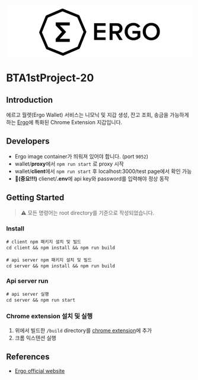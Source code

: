 <p align="center" style="background-color:white;padding-top: 10px">
    <picture>
      <img src="client/public/ergo_logo_long.png" height="128">
    </picture>
</p>

# BTA1stProject-20

## Introduction

에르고 월렛(Ergo Wallet) 서비스는 니모닉 및 지갑 생성, 잔고 조회, 송금을 가능하게 하는 [Ergo](https://ergoplatform.org/)에 특화된 Chrome Extension 지갑입니다.

## Developers
* Ergo image container가 띄워져 있어야 합니다. (port `9052`)
* wallet/**proxy**에서 `npm run start` 로 proxy 시작
* wallet/**client**에서 `npm run start` 후 localhost:3000/test page에서 확인 가능
* 🚨**(중요!!!)** clienet/**.env**에 api key와 password를 입력해야 정상 동작

## Getting Started

> ⚠️ 모든 명령어는 root directory를 기준으로 작성되었습니다.

### Install

```shell
# client npm 패키지 설치 및 빌드
cd client && npm install && npm run build

# api server npm 패키지 설치 및 빌드
cd server && npm install && npm run build
```

### Api server run

```shell
# api server 실행
cd server && npm run start
```

### Chrome extension 설치 및 실행

1. 위에서 빌드한 `/build` directory를 [chrome extension](chrome://extensions/)에 추가
2. 크롬 익스텐션 실행

## References

* [Ergo official website](https://ergoplatform.org/)